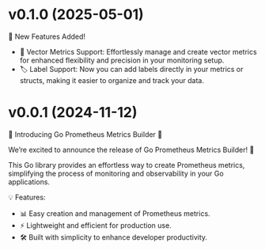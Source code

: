 # v0.1.0 (2025-05-01)

🚀 New Features Added!

* 🌟 Vector Metrics Support: Effortlessly manage and create vector metrics for enhanced flexibility and precision in your monitoring setup.
* 🏷️ Label Support: Now you can add labels directly in your metrics or structs, making it easier to organize and track your data.

# v0.0.1 (2024-11-12)

🌟 Introducing Go Prometheus Metrics Builder 🌟

We’re excited to announce the release of Go Prometheus Metrics Builder! 🚀

This Go library provides an effortless way to create Prometheus metrics, simplifying the process of monitoring and observability in your Go applications.

💡 Features:

* 📊 Easy creation and management of Prometheus metrics.
* ⚡ Lightweight and efficient for production use.
* 🛠️ Built with simplicity to enhance developer productivity.
